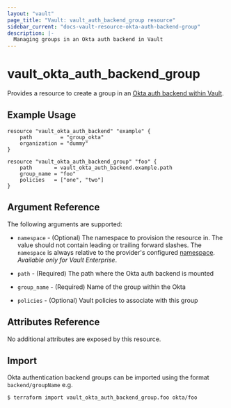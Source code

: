 ```yaml
---
layout: "vault"
page_title: "Vault: vault_auth_backend_group resource"
sidebar_current: "docs-vault-resource-okta-auth-backend-group"
description: |-
  Managing groups in an Okta auth backend in Vault
---
```


# vault\_okta\_auth\_backend\_group

Provides a resource to create a group in an
[Okta auth backend within Vault](https://www.vaultproject.io/docs/auth/okta.html).

## Example Usage

```hcl
resource "vault_okta_auth_backend" "example" {
    path         = "group_okta"
    organization = "dummy"
}

resource "vault_okta_auth_backend_group" "foo" {
    path       = vault_okta_auth_backend.example.path
    group_name = "foo"
    policies   = ["one", "two"]
}
```

## Argument Reference

The following arguments are supported:

* `namespace` - (Optional) The namespace to provision the resource in.
  The value should not contain leading or trailing forward slashes.
  The `namespace` is always relative to the provider's configured [namespace](/docs/providers/vault#namespace).
   *Available only for Vault Enterprise*.

* `path` - (Required) The path where the Okta auth backend is mounted

* `group_name` - (Required) Name of the group within the Okta

* `policies` - (Optional) Vault policies to associate with this group

## Attributes Reference

No additional attributes are exposed by this resource.

## Import

Okta authentication backend groups can be imported using the format `backend/groupName` e.g.

```
$ terraform import vault_okta_auth_backend_group.foo okta/foo
```
